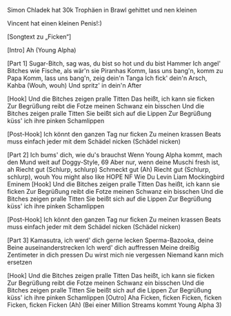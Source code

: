 Simon Chladek  hat 30k Trophäen in Brawl gehittet und nen kleinen




































Vincent hat einen kleinen Penis!:)





[Songtext zu „Ficken“]

[Intro]
Ah (Young Alpha)

[Part 1]
Sugar-Bitch, sag was, du bist so hot und du bist Hammer
Ich angel' Bitches wie Fische, als wär'n sie Piranhas
Komm, lass uns bang'n, komm zu Papa
Komm, lass uns bang'n, zeig dein'n Tanga
Ich fick' dein'n Arsch, Kahba (Wouh, wouh)
Und spritz' in dein'n After

[Hook]
Und die Bitches zeigen pralle Titten
Das heißt, ich kann sie ficken
Zur Begrüßung reibt die Fotze meinen Schwanz ein bisschen
Und die Bitches zeigen pralle Titten
Sie beißt sich auf die Lippen
Zur Begrüßung küss' ich ihre pinken Schamlippen

[Post-Hook]
Ich könnt den ganzen Tag nur ficken
Zu meinen krassen Beats muss einfach jeder mit dem Schädel nicken (Schädel nicken)

[Part 2]
Ich bums' dich, wie du's brauchst
Wenn Young Alpha kommt, mach den Mund weit auf
Doggy-Style, 69
Aber nur, wenn deine Muschi fresh ist, ah
Riecht gut (Schlurp, schlurp)
Schmeckt gut (Ah)
Riecht gut (Schlurp, schlurp), wouh
You might also like
HOPE
NF
Wie Du
Levin Liam
Mockingbird
Eminem
[Hook]
Und die Bitches zeigen pralle Titten
Das heißt, ich kann sie ficken
Zur Begrüßung reibt die Fotze meinen Schwanz ein bisschen
Und die Bitches zeigen pralle Titten
Sie beißt sich auf die Lippen
Zur Begrüßung küss' ich ihre pinken Schamlippen

[Post-Hook]
Ich könnt den ganzen Tag nur ficken
Zu meinen krassen Beats muss einfach jeder mit dem Schädel nicken (Schädel nicken)

[Part 3]
Kamasutra, ich werd' dich gerne lecken
Sperma-Bazooka, deine Beine auseinanderstrecken
Ich werd' dich auffressen
Meine dreißig Zentimeter in dich pressen
Du wirst mich nie vergessen
Niemand kann mich ersetzen

[Hook]
Und die Bitches zeigen pralle Titten
Das heißt, ich kann sie ficken
Zur Begrüßung reibt die Fotze meinen Schwanz ein bisschen
Und die Bitches zeigen pralle Titten
Sie beißt sich auf die Lippen
Zur Begrüßung küss' ich ihre pinken Schamlippen
[Outro]
Aha
Ficken, ficken
Ficken, ficken
Ficken, ficken
Ficken (Ah)
(Bei einer Million Streams kommt Young Alpha 3)

